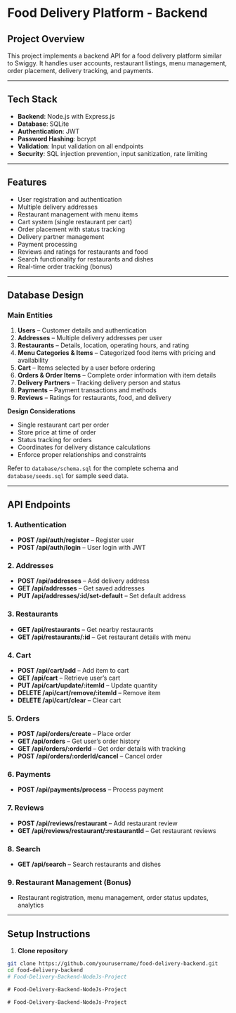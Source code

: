 # Food Delivery Platform - Backend

## Project Overview
This project implements a backend API for a food delivery platform similar to Swiggy. It handles user accounts, restaurant listings, menu management, order placement, delivery tracking, and payments.

---

## Tech Stack
- **Backend**: Node.js with Express.js  
- **Database**: SQLite  
- **Authentication**: JWT  
- **Password Hashing**: bcrypt  
- **Validation**: Input validation on all endpoints  
- **Security**: SQL injection prevention, input sanitization, rate limiting  

---

## Features
- User registration and authentication
- Multiple delivery addresses
- Restaurant management with menu items
- Cart system (single restaurant per cart)
- Order placement with status tracking
- Delivery partner management
- Payment processing
- Reviews and ratings for restaurants and food
- Search functionality for restaurants and dishes
- Real-time order tracking (bonus)

---

## Database Design

### Main Entities
1. **Users** – Customer details and authentication  
2. **Addresses** – Multiple delivery addresses per user  
3. **Restaurants** – Details, location, operating hours, and rating  
4. **Menu Categories & Items** – Categorized food items with pricing and availability  
5. **Cart** – Items selected by a user before ordering  
6. **Orders & Order Items** – Complete order information with item details  
7. **Delivery Partners** – Tracking delivery person and status  
8. **Payments** – Payment transactions and methods  
9. **Reviews** – Ratings for restaurants, food, and delivery  

**Design Considerations**
- Single restaurant cart per order  
- Store price at time of order  
- Status tracking for orders  
- Coordinates for delivery distance calculations  
- Enforce proper relationships and constraints  

Refer to `database/schema.sql` for the complete schema and `database/seeds.sql` for sample seed data.

---

## API Endpoints

### 1. Authentication
- **POST /api/auth/register** – Register user  
- **POST /api/auth/login** – User login with JWT  

### 2. Addresses
- **POST /api/addresses** – Add delivery address  
- **GET /api/addresses** – Get saved addresses  
- **PUT /api/addresses/:id/set-default** – Set default address  

### 3. Restaurants
- **GET /api/restaurants** – Get nearby restaurants  
- **GET /api/restaurants/:id** – Get restaurant details with menu  

### 4. Cart
- **POST /api/cart/add** – Add item to cart  
- **GET /api/cart** – Retrieve user’s cart  
- **PUT /api/cart/update/:itemId** – Update quantity  
- **DELETE /api/cart/remove/:itemId** – Remove item  
- **DELETE /api/cart/clear** – Clear cart  

### 5. Orders
- **POST /api/orders/create** – Place order  
- **GET /api/orders** – Get user’s order history  
- **GET /api/orders/:orderId** – Get order details with tracking  
- **POST /api/orders/:orderId/cancel** – Cancel order  

### 6. Payments
- **POST /api/payments/process** – Process payment  

### 7. Reviews
- **POST /api/reviews/restaurant** – Add restaurant review  
- **GET /api/reviews/restaurant/:restaurantId** – Get restaurant reviews  

### 8. Search
- **GET /api/search** – Search restaurants and dishes  

### 9. Restaurant Management (Bonus)
- Restaurant registration, menu management, order status updates, analytics  

---

## Setup Instructions

1. **Clone repository**  
```bash
git clone https://github.com/yourusername/food-delivery-backend.git
cd food-delivery-backend
#   F o o d - D e l i v e r y - B a c k e n d - N o d e J s - P r o j e c t 
 
 #   F o o d - D e l i v e r y - B a c k e n d - N o d e J s - P r o j e c t  
 #   F o o d - D e l i v e r y - B a c k e n d - N o d e J s - P r o j e c t  
 